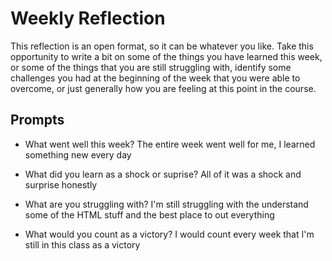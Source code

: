 # Weekly Reflection

This reflection is an open format, so it can be whatever you like. Take this opportunity to write a bit on some of the things you have learned this week, or some of the things that you are still struggling with, identify some challenges you had at the beginning of the week that you were able to overcome, or just generally how you are feeling at this point in the course.

## Prompts

- What went well this week?
  The entire week went well for me, I learned something new every day

- What did you learn as a shock or suprise?
  All of it was a shock and surprise honestly

- What are you struggling with?
  I'm still struggling with the understand some of the HTML stuff and the best place to out everything

- What would you count as a victory?
  I would count every week that I'm still in this class as a victory

